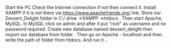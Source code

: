 Start the PC
Check the Internet connection if not then connect it.
Install XAMPP if it is not there via https://www.apachefriends.org/ link.
Store our Dessert_Delight folder in C:/ drive ->XAMPP ->htdocs .
Then start Apache, MySQL.
In MySQL click on admin and after it put "root" as username and no password required.
Create new database named dessert_delight then import our database from folder .
Then go on Apache - localhost and then write the path of folder from htdocs.
And run it ..
